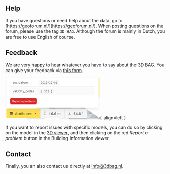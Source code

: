 ## Help

If you have questions or need help about the data, go to [https://geoforum.nl/](https://geoforum.nl/). When posting questions on the forum, please use the tag `3D BAG`. Although the forum is mainly in Dutch, you are free to use English of course.

## Feedback

We are very happy to hear whatever you have to say about the 3D BAG. You can give your feedback via [this form](https://forms.gle/NZg83heXM75pAmfVA).

![report_issue](images/report_issue.png){ align=left }

If you want to report issues with specific models, you can do so by clicking on the model in the [3D viewer](https://3dbag.nl/en/viewer), and then clicking on the red *Report a problem* button in the Building Information viewer.

## Contact

Finally, you an also contact us directly at <a href="mailto:info@3dbag.nl">info@3dbag.nl</a>.
